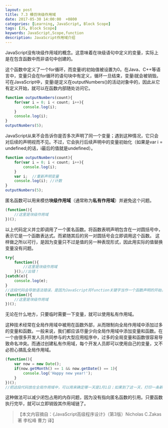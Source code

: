 ```yaml
---
layout: post
title: 7.3 模仿块级作用域
date: 2017-05-30 14:00:00  +0800
categories: [Learning, JavaScript, Block Scope]
tags: [JS, Block Scope]
keywords: JavaScript,Scope,function
description: JavaScript作用域介绍
---
```


JavaScript没有块级作用域的概念。这意味着在块级语句中定义的变量，实际上是在包含函数中而非语句中创建的。

这个函数中定义了一个for循环，而变量i的初始值被设置为0。在Java、C++等语言中，变量只会在for循环的语句块中有定义，循环一旦结束，变量i就会被销毁。可在JavaScript中，变量i是定义在outputNumbers()的活动对象中的，因此从它有定义开始，就可以在函数内部随处访问它。

```js
function outputNumbers(count){
	for(var i = 0; i < count; i++){
		console.log(i);
	}
	console.log(i);
}
outputNumbers(5);
```

JavaScript从来不会告诉你是否多次声明了同一个变量；遇到这种情况，它只会对后续的声明视而不见。不过，它会执行后续声明中的变量初始化（如果是var i = undefined;的话，i最后的值就是undefined）。

```js
function outputNumbers(count){
	for(var i = 0; i < count; i++){
		console.log(i);
	}
	var i;	//重新声明变量
	console.log(i);	//计数
}
outputNumbers(5);

```

匿名函数可以用来模仿<b>块级作用域</b>（通常称为<b>私有作用域</b>）并避免这个问题。

```js
(function(){
	//这里是块级作用域
})();
```

以上代码定义并立即调用了一个匿名函数。将函数表明声明包含在一对圆括号中，表示它是一个函数表达式。而紧随其后的另一对圆括号会立即调用这个函数。
这样做之所以可行，是因为变量只不过是值的另一种表现形式，因此用实际的值替换变量没有问题。

```js
try{
	function(){
		//这里是块级作用域
	}();//出错！
}catch(e){
	console.log(e);
}
//这段代码会导致语法错误，是因为JavaScript将function关键字当作一个函数声明的开始，而函数声明后面不能跟圆括号。然而，表达式的后面可以跟圆括号。要将函数声明转换成表达式，只要像下面这样给它加上一对圆括号即可。
(function(){
	//这里是块级作用域
})();
```

无论在什么地方，只要临时需要一下变量，就可以使用私有作用域。

这种技术经常在全局作用域中被用在函数外部，从而限制向全局作用域中添加过多的变量和函数。一般来说，我们都应该尽量少向全局作用域中添加变量和函数。在一个由很多开发人员共同参与的大型应用程序中，过多的全局变量和函数很容易导致命名冲突。而通过创建私有作用域，每个开发人员即可以使用自己的变量，又不必担心搞乱全局作用域。

```js
(function(){
	var now = new Date();
	if(now.getMonth() == 1 && now.getDate() == 1){
		console.log('Happy new year!');
	}
})();
//把这段代码放在全局作用域中，可以用来确定哪一天是1月1日；如果到了这一天，打印一条新年快乐的祝贺信息。其中的变量now是匿名函数中的局部变量。
```

这种做法可以减少闭包占用的内存问题，因为没有指向匿名函数的引用。只要函数执行完毕，就可以立即销毁其作用域链了。

>【本文内容摘自：《JavaScript高级程序设计》（第3版）Nicholas C.Zakas 著   李松峰 曹力 译】
